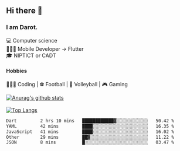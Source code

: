 ## Hi there 👋

### I am Darot.

💻 Computer science <br>
🧑🏻‍💻 Mobile Developer -> Flutter<br>
🎓 NIPTICT or CADT<br>

#### Hobbies 
🧑🏻‍💻 Coding  |  ⚽️ Football | 🏐 Volleyball | 🎮 Gaming<br>

<!-- [![Darot's GitHub stats](https://github-readme-stats.vercel.app/api?username=darot-chen)](https://github.com/darot-chen/github-readme-stats) -->
<!--
**darot-chen/darot-chen** is a ✨ _special_ ✨ repository because its `README.md` (this file) appears on your GitHub profile.

Here are some ideas to get you started:

- 🔭 I’m currently working on ...
- 🌱 I’m currently learning ...
- 👯 I’m looking to collaborate on ...
- 🤔 I’m looking for help with ...
- 💬 Ask me about ...
- 📫 How to reach me: ...
- 😄 Pronouns: ...
- ⚡ Fun fact: ...
-->

[![Anurag's github stats](https://github-readme-stats.vercel.app/api?username=darot-chen&count_private=true&theme=cobalt&show_icons=true)](https://github.com/darot-chen)
</br>
</br>
[![Top Langs](https://github-readme-stats.vercel.app/api/top-langs/?username=darot-chen&layout=compact&theme=cobalt)](https://github.com/darot-chen/)


<!--START_SECTION:waka-->

```txt
Dart         2 hrs 10 mins   ████████████▓░░░░░░░░░░░░   50.42 %
YAML         42 mins         ████░░░░░░░░░░░░░░░░░░░░░   16.35 %
JavaScript   41 mins         ████░░░░░░░░░░░░░░░░░░░░░   16.02 %
Other        29 mins         ██▓░░░░░░░░░░░░░░░░░░░░░░   11.22 %
JSON         8 mins          █░░░░░░░░░░░░░░░░░░░░░░░░   03.47 %
```

<!--END_SECTION:waka-->
